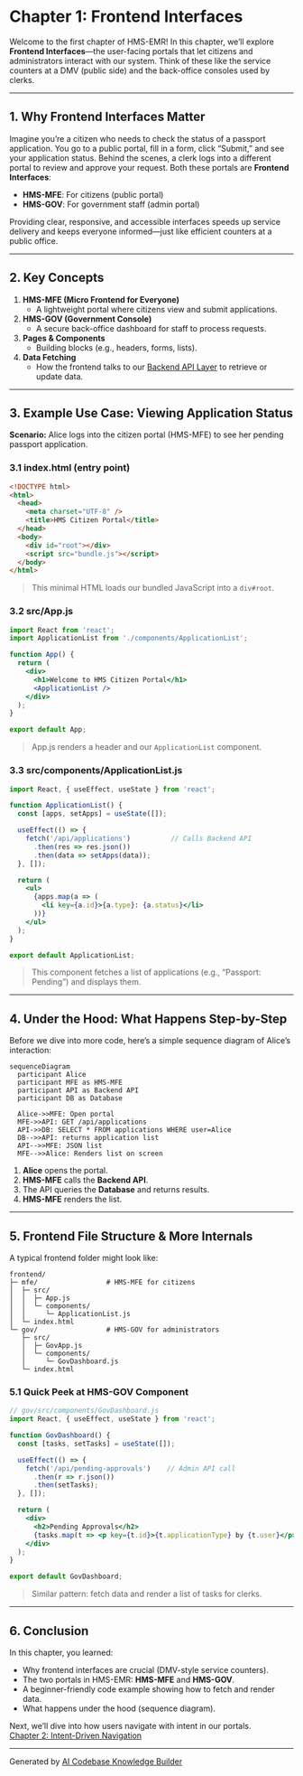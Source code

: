 # Chapter 1: Frontend Interfaces

Welcome to the first chapter of HMS-EMR! In this chapter, we’ll explore **Frontend Interfaces**—the user-facing portals that let citizens and administrators interact with our system. Think of these like the service counters at a DMV (public side) and the back-office consoles used by clerks.

---

## 1. Why Frontend Interfaces Matter

Imagine you’re a citizen who needs to check the status of a passport application. You go to a public portal, fill in a form, click “Submit,” and see your application status. Behind the scenes, a clerk logs into a different portal to review and approve your request. Both these portals are **Frontend Interfaces**:

- **HMS-MFE**: For citizens (public portal)  
- **HMS-GOV**: For government staff (admin portal)

Providing clear, responsive, and accessible interfaces speeds up service delivery and keeps everyone informed—just like efficient counters at a public office.

---

## 2. Key Concepts

1. **HMS-MFE (Micro Frontend for Everyone)**  
   - A lightweight portal where citizens view and submit applications.
2. **HMS-GOV (Government Console)**  
   - A secure back-office dashboard for staff to process requests.
3. **Pages & Components**  
   - Building blocks (e.g., headers, forms, lists).
4. **Data Fetching**  
   - How the frontend talks to our [Backend API Layer](06_backend_api_layer_.md) to retrieve or update data.

---

## 3. Example Use Case: Viewing Application Status

**Scenario:** Alice logs into the citizen portal (HMS-MFE) to see her pending passport application.

### 3.1 index.html (entry point)

```html
<!DOCTYPE html>
<html>
  <head>
    <meta charset="UTF-8" />
    <title>HMS Citizen Portal</title>
  </head>
  <body>
    <div id="root"></div>
    <script src="bundle.js"></script>
  </body>
</html>
```
> This minimal HTML loads our bundled JavaScript into a `div#root`.

### 3.2 src/App.js

```jsx
import React from 'react';
import ApplicationList from './components/ApplicationList';

function App() {
  return (
    <div>
      <h1>Welcome to HMS Citizen Portal</h1>
      <ApplicationList />
    </div>
  );
}

export default App;
```
> App.js renders a header and our `ApplicationList` component.

### 3.3 src/components/ApplicationList.js

```jsx
import React, { useEffect, useState } from 'react';

function ApplicationList() {
  const [apps, setApps] = useState([]);

  useEffect(() => {
    fetch('/api/applications')          // Calls Backend API
      .then(res => res.json())
      .then(data => setApps(data));
  }, []);

  return (
    <ul>
      {apps.map(a => (
        <li key={a.id}>{a.type}: {a.status}</li>
      ))}
    </ul>
  );
}

export default ApplicationList;
```
> This component fetches a list of applications (e.g., “Passport: Pending”) and displays them.

---

## 4. Under the Hood: What Happens Step-by-Step

Before we dive into more code, here’s a simple sequence diagram of Alice’s interaction:

```mermaid
sequenceDiagram
  participant Alice
  participant MFE as HMS-MFE
  participant API as Backend API
  participant DB as Database

  Alice->>MFE: Open portal
  MFE->>API: GET /api/applications
  API->>DB: SELECT * FROM applications WHERE user=Alice
  DB-->>API: returns application list
  API-->>MFE: JSON list
  MFE-->>Alice: Renders list on screen
```

1. **Alice** opens the portal.  
2. **HMS-MFE** calls the **Backend API**.  
3. The API queries the **Database** and returns results.  
4. **HMS-MFE** renders the list.

---

## 5. Frontend File Structure & More Internals

A typical frontend folder might look like:

```
frontend/
├─ mfe/                 # HMS-MFE for citizens
│  ├─ src/
│  │  ├─ App.js
│  │  └─ components/
│  │     └─ ApplicationList.js
│  └─ index.html
└─ gov/                 # HMS-GOV for administrators
   ├─ src/
   │  ├─ GovApp.js
   │  └─ components/
   │     └─ GovDashboard.js
   └─ index.html
```

### 5.1 Quick Peek at HMS-GOV Component

```jsx
// gov/src/components/GovDashboard.js
import React, { useEffect, useState } from 'react';

function GovDashboard() {
  const [tasks, setTasks] = useState([]);

  useEffect(() => {
    fetch('/api/pending-approvals')    // Admin API call
      .then(r => r.json())
      .then(setTasks);
  }, []);

  return (
    <div>
      <h2>Pending Approvals</h2>
      {tasks.map(t => <p key={t.id}>{t.applicationType} by {t.user}</p>)}
    </div>
  );
}

export default GovDashboard;
```
> Similar pattern: fetch data and render a list of tasks for clerks.

---

## 6. Conclusion

In this chapter, you learned:

- Why frontend interfaces are crucial (DMV-style service counters).  
- The two portals in HMS-EMR: **HMS-MFE** and **HMS-GOV**.  
- A beginner-friendly code example showing how to fetch and render data.  
- What happens under the hood (sequence diagram).  

Next, we’ll dive into how users navigate with intent in our portals.  
[Chapter 2: Intent-Driven Navigation](02_intent_driven_navigation_.md)

---

Generated by [AI Codebase Knowledge Builder](https://github.com/The-Pocket/Tutorial-Codebase-Knowledge)